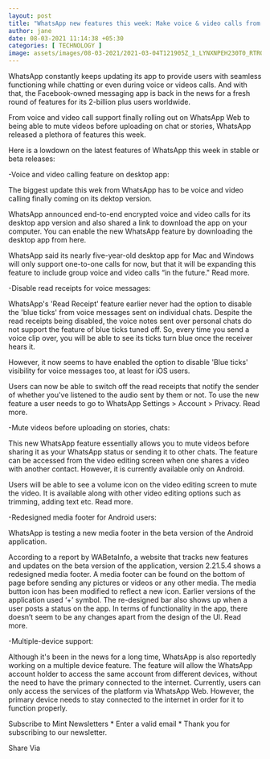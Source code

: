 ```yaml
---
layout: post
title: "WhatsApp new features this week: Make voice & video calls from desktop, mute videos, more"
author: jane 
date: 08-03-2021 11:14:38 +05:30 
categories: [ TECHNOLOGY ] 
image: assets/images/08-03-2021/2021-03-04T121905Z_1_LYNXNPEH230T0_RTROPTP_3_WHATSAPP_1615124661247_1615124676035.JPG
---
```

WhatsApp constantly keeps updating its app to provide users with seamless functioning while chatting or even during voice or videos calls. And with that, the Facebook-owned messaging app is back in the news for a fresh round of features for its 2-billion plus users worldwide.

From voice and video call support finally rolling out on WhatsApp Web to being able to mute videos before uploading on chat or stories, WhatsApp released a plethora of features this week.

Here is a lowdown on the latest features of WhatsApp this week in stable or beta releases:

-Voice and video calling feature on desktop app:

﻿The biggest update this wek from WhatsApp has to be voice and video calling finally coming on its dektop version.

WhatsApp announced end-to-end encrypted voice and video calls for its desktop app version and also shared a link to download the app on your computer. You can enable the new WhatsApp feature by downloading the desktop app from here.

WhatsApp said its nearly five-year-old desktop app for Mac and Windows will only support one-to-one calls for now, but that it will be expanding this feature to include group voice and video calls “in the future." Read more.

-Disable read receipts for voice messages:

WhatsApp's 'Read Receipt' feature earlier never had the option to disable the 'blue ticks' from voice messages sent on individual chats. Despite the read receipts being disabled, the voice notes sent over personal chats do not support the feature of blue ticks tuned off. So, every time you send a voice clip over, you will be able to see its ticks turn blue once the receiver hears it.

However, it now seems to have enabled the option to disable 'Blue ticks' visibility for voice messages too, at least for iOS users.

Users can now be able to switch off the read receipts that notify the sender of whether you've listened to the audio sent by them or not. To use the new feature a user needs to go to WhatsApp Settings > Account > Privacy. Read more.

-Mute videos before uploading on stories, chats:

This new WhatsApp feature essentially allows you to mute videos before sharing it as your WhatsApp status or sending it to other chats. The feature can be accessed from the video editing screen when one shares a video with another contact. However, it is currently available only on Android.

Users will be able to see a volume icon on the video editing screen to mute the video. It is available along with other video editing options such as trimming, adding text etc. Read more.

-Redesigned media footer for Android users:

WhatsApp is testing a new media footer in the beta version of the Android application.

According to a report by WABetaInfo, a website that tracks new features and updates on the beta version of the application, version 2.21.5.4 shows a redesigned media footer. A media footer can be found on the bottom of page before sending any pictures or videos or any other media. The media button icon has been modified to reflect a new icon. Earlier versions of the application used ‘+’ symbol. The re-designed bar also shows up when a user posts a status on the app. In terms of functionality in the app, there doesn’t seem to be any changes apart from the design of the UI. Read more.

-Multiple-device support:

Although it's been in the news for a long time, WhatsApp is also reportedly working on a multiple device feature. The feature will allow the WhatsApp account holder to access the same account from different devices, without the need to have the primary connected to the internet. Currently, users can only access the services of the platform via WhatsApp Web. However, the primary device needs to stay connected to the internet in order for it to function properly.





Subscribe to Mint Newsletters * Enter a valid email * Thank you for subscribing to our newsletter.

Share Via